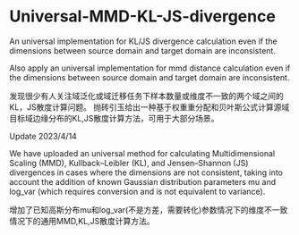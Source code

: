 # Universal-MMD-KL-JS-divergence
An universal implementation for KL/JS divergence calculation even if the dimensions between source domain and target domain are inconsistent.

Also apply an universal implementation for mmd distance calculation even if the dimensions between source domain and target domain are inconsistent.

发现很少有人关注域泛化或域迁移任务下样本数量或维度不一致的两个域之间的KL，JS散度计算问题。
抛砖引玉给出一种基于权重重分配和贝叶斯公式计算源域目标域边缘分布的KL,JS散度计算方法，可用于大部分场景。


Update 2023/4/14

We have uploaded an universal method for calculating Multidimensional Scaling (MMD), Kullback–Leibler (KL), and Jensen–Shannon (JS) divergences in cases where the dimensions are not consistent, taking into account the addition of known Gaussian distribution parameters mu and log_var (which requires conversion and is not equivalent to variance).

增加了已知高斯分布mu和log_var(不是方差，需要转化)参数情况下的维度不一致情况下的通用MMD,KL,JS散度计算方法。
